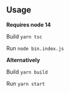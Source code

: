 ## Usage

__Requires node 14__

Build
`yarn tsc`

Run
`node bin.index.js`

__Alternatively__

Build
`yarn build`

Run
`yarn start`

